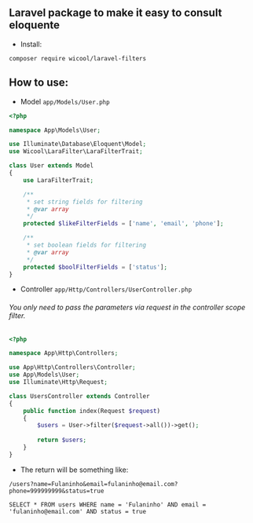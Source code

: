 
## Laravel package to make it easy to consult eloquente

- Install:

```
composer require wicool/laravel-filters
```

## How to use:

- Model `app/Models/User.php`
```php
<?php

namespace App\Models\User;

use Illuminate\Database\Eloquent\Model;
use Wicool\LaraFilter\LaraFilterTrait;

class User extends Model
{
    use LaraFilterTrait;

    /**
     * set string fields for filtering
     * @var array
     */
    protected $likeFilterFields = ['name', 'email', 'phone'];

    /**
     * set boolean fields for filtering
     * @var array
     */
    protected $boolFilterFields = ['status'];
}

```

- Controller `app/Http/Controllers/UserController.php`
###### You only need to pass the parameters via request in the controller scope filter.

```php
<?php

namespace App\Http\Controllers;

use App\Http\Controllers\Controller;
use App\Models\User;
use Illuminate\Http\Request;

class UsersController extends Controller
{
	public function index(Request $request)
	{
		$users = User->filter($request->all())->get();
		
		return $users;
	}
}
```

- The return will be something like:
```
/users?name=Fulaninho&email=fulaninho@email.com?phone=999999999&status=true

SELECT * FROM users WHERE name = 'Fulaninho' AND email = 'fulaninho@email.com' AND status = true
```
